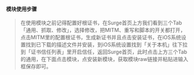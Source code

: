#### 模块使用步骤
> 在使用模块之前记得配置好根证书，在Surge首页上方我们看到三个Tab「通用、抓取、修改」，选择修改，把MITM、重写和脚本的开关都打开，点击MITM里的配置根证书，生成新证书并且点击安装证书，在iOS系统设置找到已下载的描述文件并安装，到iOS系统设置找到「关于本机」往下拉到「证书信任列表」里开启信任，返回Surge首页，此时点击上方三个Tab的通用，在下面点击模块，点安装新模块，获取模块raw链接并粘贴进输入框保存即可。
